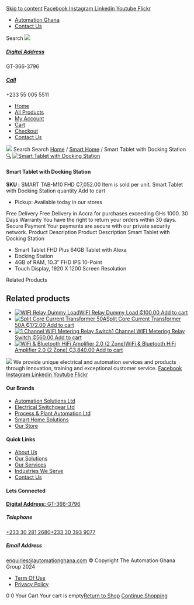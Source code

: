 [Skip to content](https://store.automationghana.com/product/smart-tablet-with-docking-station/#content)
[ Facebook ](https://www.facebook.com/automationgh/) [ Instagram ](https://www.instagram.com/automationgh/) [ Linkedin ](https://www.linkedin.com/company/the-automation-ghana-limited/) [ Youtube ](https://www.youtube.com/channel/UCurrRDUSm5oIW39VXjn1u0w) [ Flickr ](https://www.flickr.com/photos/181794037@N07/)
  * [ Automation Ghana ](https://automationghana.com)
  * [ Contact Us ](https://store.automationghana.com/contact/)


Search
[ ![](https://store.automationghana.com/wp-content/uploads/2024/04/Website-TAGG-Logo-BLUE.png) ](https://store.automationghana.com/)
[ ](https://maps.app.goo.gl/m4xeaagWCNbLk4jM6)
#####  [ Digital Address ](https://maps.app.goo.gl/m4xeaagWCNbLk4jM6)
GT-366-3796 
[ ](tel:+233550055511)
#####  [ Call ](tel:+233550055511)
+233 55 005 5511 
  * [Home](https://store.automationghana.com/)
  * [All Products](https://store.automationghana.com/shop/)
  * [My Account](https://store.automationghana.com/my-account/)
  * [Cart](https://store.automationghana.com/cart/)
  * [Checkout](https://store.automationghana.com/checkout/)
  * [Contact Us](https://store.automationghana.com/contact/)


[![](https://store.automationghana.com/wp-content/uploads/2024/04/AutomationGhana_logo_white.png)](https://store.automationghana.com)
Search
Search
[Home](https://store.automationghana.com) / [Smart Home](https://store.automationghana.com/product-category/smart-home/) / Smart Tablet with Docking Station
[🔍](https://store.automationghana.com/product/smart-tablet-with-docking-station/)
[![Smart Tablet with Docking Station](https://store.automationghana.com/wp-content/uploads/2021/10/Smart-Tablet-with-Docking-Station1.jpg)](https://store.automationghana.com/wp-content/uploads/2021/10/Smart-Tablet-with-Docking-Station1.jpg)
####  Smart Tablet with Docking Station 
**SKU :** SMART TAB-M10 FHD 
₵7,052.00
Item is sold per unit.
Smart Tablet with Docking Station quantity
Add to cart
  * Pickup: Available today in our stores


Free Delivery 
Free Delivery in Accra for purchases exceeding GHs 1000. 
30 Days Warranty 
You have the right to return your orders within 30 days. 
Secure Payment 
Your payments are secure with our private security network. 
Product Description
Product Description
Smart Tablet with Docking Station 
  * Smart Tablet FHD Plus 64GB Tablet with Alexa
  * Docking Station
  * 4GB of RAM, 10.3″ FHD IPS 10-Point
  * Touch Display, 1920 X 1200 Screen Resolution


Related Products 
## Related products
  * [![WIFI Relay Dummy Load](https://store.automationghana.com/wp-content/uploads/2021/10/shelly_bypass2_x1-1000x1000-1-600x600-1-300x300.jpg)WIFI Relay Dummy Load ₵100.00 ](https://store.automationghana.com/product/wifi-relay-dummy-load/)
[Add to cart](https://store.automationghana.com/product/smart-tablet-with-docking-station/?add-to-cart=3569)
  * [![Split Core Current Transformer 50A](https://store.automationghana.com/wp-content/uploads/2021/03/Clamp-Up-300x300.jpeg)Split Core Current Transformer 50A ₵172.00 ](https://store.automationghana.com/product/50a-16ma-clamp-on-current-transformer/)
[Add to cart](https://store.automationghana.com/product/smart-tablet-with-docking-station/?add-to-cart=3308)
  * [![1 Channel WIFI Metering Relay Switch](https://store.automationghana.com/wp-content/uploads/2021/03/shelly1pm_x1-1000x1000-1-1-300x300.jpg)1 Channel WIFI Metering Relay Switch ₵560.00 ](https://store.automationghana.com/product/wifi-operated-relay-switch-16-a-with-power-measurement/)
[Add to cart](https://store.automationghana.com/product/smart-tablet-with-docking-station/?add-to-cart=3302)
  * [![WiFi & Bluetooth HiFi Amplifier 2.0 \(2 Zone\)](https://store.automationghana.com/wp-content/uploads/2021/03/Streaming-1.png)WiFi & Bluetooth HiFi Amplifier 2.0 (2 Zone) ₵3,840.00 ](https://store.automationghana.com/product/wireless-streaming-multiroom-multizone-audio-system-2-zones/)
[Add to cart](https://store.automationghana.com/product/smart-tablet-with-docking-station/?add-to-cart=3283)


![](https://store.automationghana.com/wp-content/uploads/2024/04/AutomationGhana_logo_white.png)
We provide unique electrical and automation services and products through innovation, training and exceptional customer service.
[ Facebook ](https://www.facebook.com/automationgh/) [ Instagram ](https://www.instagram.com/automationgh/) [ Linkedin ](https://www.linkedin.com/company/the-automation-ghana-limited/) [ Youtube ](https://www.youtube.com/channel/UCurrRDUSm5oIW39VXjn1u0w) [ Flickr ](https://www.flickr.com/photos/181794037@N07/)
#### Our Brands
  * [ Automation Solutions Ltd ](https://store.automationghana.com/product/smart-tablet-with-docking-station/)
  * [ Electrical Switchgear Ltd ](https://store.automationghana.com/product/smart-tablet-with-docking-station/)
  * [ Process & Plant Automation Ltd ](https://store.automationghana.com/product/smart-tablet-with-docking-station/)
  * [ Smart Home Solutions ](https://store.automationghana.com/product/smart-tablet-with-docking-station/)
  * [ Our Store ](https://store.automationghana.com/product/smart-tablet-with-docking-station/)


#### Quick Links
  * [ About Us ](https://store.automationghana.com/product/smart-tablet-with-docking-station/)
  * [ Our Solutions ](https://store.automationghana.com/product/smart-tablet-with-docking-station/)
  * [ Our Services ](https://store.automationghana.com/product/smart-tablet-with-docking-station/)
  * [ Industries We Serve ](https://store.automationghana.com/product/smart-tablet-with-docking-station/)
  * [ Contact Us ](https://store.automationghana.com/product/smart-tablet-with-docking-station/)


#### Lets Connected
[**Digital Address:** GT-366-3796](https://maps.app.goo.gl/m4xeaagWCNbLk4jM6)
#####  Telephone 
[ +233 30 281 2680](tel:+233302812680)[+233 30 393 9077](https://store.automationghana.com/product/smart-tablet-with-docking-station/+233303939077)
#####  Email Address 
enquiries@automationghana.com 
© Copyright The Automation Ghana Group 2024
  * [ Term Of Use ](https://store.automationghana.com/product/smart-tablet-with-docking-station/)
  * [ Privacy Policy ](https://store.automationghana.com/product/smart-tablet-with-docking-station/)


0
0
Your Cart
Your cart is empty[Return to Shop](https://store.automationghana.com/shop/)
[Continue Shopping](https://store.automationghana.com/product/smart-tablet-with-docking-station/)
